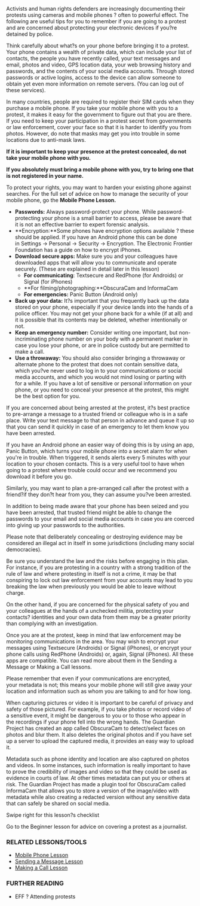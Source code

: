 Activists and human rights defenders are increasingly documenting their
protests using cameras and mobile phones ? often to powerful effect. The
following are useful tips for you to remember if you are going to a
protest and are concerned about protecting your electronic devices if
you?re detained by police.

Think carefully about what?s on your phone before bringing it to a
protest. Your phone contains a wealth of private data, which can include
your list of contacts, the people you have recently called, your text
messages and email, photos and video, GPS location data, your web
browsing history and passwords, and the contents of your social media
accounts. Through stored passwords or active logins, access to the
device can allow someone to obtain yet even more information on remote
servers. (You can log out of these services).

In many countries, people are required to register their SIM cards when
they purchase a mobile phone. If you take your mobile phone with you to
a protest, it makes it easy for the government to figure out that you
are there. If you need to keep your participation in a protest secret
from governments or law enforcement, cover your face so that it is
harder to identify you from photos. However, do note that masks may get
you into trouble in some locations due to anti-mask laws.

**If it is important to keep your presence at the protest concealed, do
not take your mobile phone with you.**

**If you absolutely must bring a mobile phone with you, try to bring one
that is not registered in your name.**

To protect your rights, you may want to harden your existing phone
against searches. For the full set of advice on how to manage the
security of your mobile phone, go the **Mobile Phone Lesson.**

-   **Passwords:** Always password-protect your phone. While
    password-protecting your phone is a small barrier to access, please
    be aware that it is not an effective barrier to expert
    forensic analysis.
-   **Encryption:**Some phones have encryption options available ? these
    should be applied. If you have an Android phone this can be done
    in Settings -&gt; Personal -&gt; Security -&gt; Encryption. The
    Electronic Frontier Foundation has a guide on how to
    encrypt iPhones.
-   **Download secure apps:** Make sure you and your colleagues have
    downloaded apps that will allow you to communicate and
    operate securely. (These are explained in detail later in
    this lesson)
    -   **For communicating**: Textsecure and RedPhone (for Androids) or
        Signal (for iPhones)
    -   **For filming/photographing:**ObscuraCam and InformaCam
    -   **For emergencies:** Panic Button (Android only)
-   **Back up your data:** It?s important that you frequently back up
    the data stored on your phone, especially if your device lands into
    the hands of a police officer. You may not get your phone back for a
    while (if at all) and it is possible that its contents may be
    deleted, whether intentionally or not.
-   **Keep an emergency number:** Consider writing one important, but
    non-incriminating phone number on your body with a permanent marker
    in case you lose your phone, or are in police custody but are
    permitted to make a call.
-   **Use a throwaway:** You should also consider bringing a throwaway
    or alternate phone to the protest that does not contain sensitive
    data, which you?ve never used to log in to your communications or
    social media accounts, and which you would not mind losing or
    parting with for a while. If you have a lot of sensitive or personal
    information on your phone, or you need to conceal your presence at
    the protest, this might be the best option for you.

If you are concerned about being arrested at the protest, it?s best
practice to pre-arrange a message to a trusted friend or colleague who
is in a safe place. Write your text message to that person in advance
and queue it up so that you can send it quickly in case of an emergency
to let them know you have been arrested.

If you have an Android phone an easier way of doing this is by using an
app, Panic Button, which turns your mobile phone into a secret alarm for
when you're in trouble. When triggered, it sends alerts every 5 minutes
with your location to your chosen contacts. This is a very useful tool
to have when going to a protest where trouble could occur and we
recommend you download it before you go.

Similarly, you may want to plan a pre-arranged call after the protest
with a friend?if they don?t hear from you, they can assume you?ve been
arrested.

In addition to being made aware that your phone has been seized and you
have been arrested, that trusted friend might be able to change the
passwords to your email and social media accounts in case you are
coerced into giving up your passwords to the authorities.

Please note that deliberately concealing or destroying evidence may be
considered an illegal act in itself in some jurisdictions (including
many social democracies).

Be sure you understand the law and the risks before engaging in this
plan. For instance, if you are protesting in a country with a strong
tradition of the rule of law and where protesting in itself is not a
crime, it may be that conspiring to lock out law enforcement from your
accounts may lead to you breaking the law when previously you would be
able to leave without charge.

On the other hand, if you are concerned for the physical safety of you
and your colleagues at the hands of a unchecked militia, protecting your
contacts? identities and your own data from them may be a greater
priority than complying with an investigation.

Once you are at the protest, keep in mind that law enforcement may be
monitoring communications in the area. You may wish to encrypt your
messages using Textsecure (Androids) or Signal (iPhones), or encrypt
your phone calls using RedPhone (Androids) or, again, Signal (iPhones).
All these apps are compatible. You can read more about them in the
Sending a Message or Making a Call lessons.

Please remember that even if your communications are encrypted,
your metadata is not; this means your mobile phone will still give away
your location and information such as whom you are talking to and for
how long.

When capturing pictures or video it is important to be careful of
privacy and safety of those pictured. For example, if you take photos or
record video of a sensitive event, it might be dangerous to you or to
those who appear in the recordings if your phone fell into the wrong
hands. The Guardian Project has created an app called ObscuraCam to
detect/select faces on photos and blur them. It also deletes the
original photos and if you have set up a server to upload the captured
media, it provides an easy way to upload it.

Metadata such as phone identity and location are also captured on photos
and videos. In some instances, such information is really important to
have to prove the credibility of images and video so that they could be
used as evidence in courts of law. At other times metadata can put you
or others at risk. The Guardian Project has made a plugin tool for
ObscuraCam called InformaCam that allows you to store a version of the
image/video with metadata while also creating a redacted version without
any sensitive data that can safely be shared on social media.

Swipe right for this lesson?s checklist

Go to the Beginner lesson for advice on covering a protest as a
journalist.

### RELATED LESSONS/TOOLS

-   [Mobile Phone Lesson](umbrella://lesson/mobile-phones)
-   [Sending a Message Lesson](umbrella://lesson/sending-a-message)
-   [Making a Call Lesson](umbrella://lesson/making-a-call)

### FURTHER READING

-   EFF ? Attending protests


